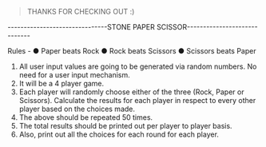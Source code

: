 >THANKS FOR CHECKING OUT :)


-------------------------------STONE PAPER SCISSOR-----------------------------

Rules -
● Paper beats Rock
● Rock beats Scissors
● Scissors beats Paper

1) All user input values are going to be generated via random numbers. No need
   for a user input mechanism.
2) It will be a 4 player game.
3) Each player will randomly choose either of the three (Rock, Paper or
   Scissors). Calculate the results for each player in respect to every other
   player based on the choices made.
4) The above should be repeated 50 times.
5) The total results should be printed out per player to player basis.
6) Also, print out all the choices for each round for each player.